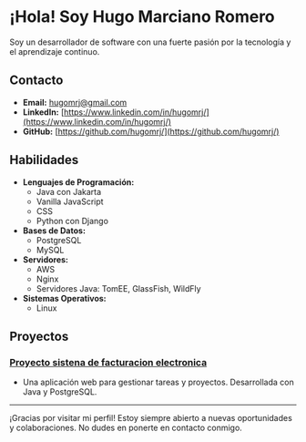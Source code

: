 # ¡Hola! Soy Hugo Marciano Romero


Soy un desarrollador de software con una fuerte pasión por la tecnología y el aprendizaje continuo.


## Contacto
- **Email:** hugomrj@gmail.com
- **LinkedIn:** [https://www.linkedin.com/in/hugomrj/](https://www.linkedin.com/in/hugomrj/)
- **GitHub:** [https://github.com/hugomrj/](https://github.com/hugomrj/)

## Habilidades
- **Lenguajes de Programación:**
  - Java con Jakarta
  - Vanilla JavaScript
  - CSS
  - Python con Django
- **Bases de Datos:**
  - PostgreSQL
  - MySQL
- **Servidores:**
  - AWS
  - Nginx
  - Servidores Java: TomEE, GlassFish, WildFly
- **Sistemas Operativos:**
  - Linux

## Proyectos
### [Proyecto sistena de facturacion electronica](http://34.216.58.69:8070/proyectoneto)
- Una aplicación web para gestionar tareas y proyectos. Desarrollada con Java y PostgreSQL.


---

¡Gracias por visitar mi perfil! Estoy siempre abierto a nuevas oportunidades y colaboraciones. No dudes en ponerte en contacto conmigo.
